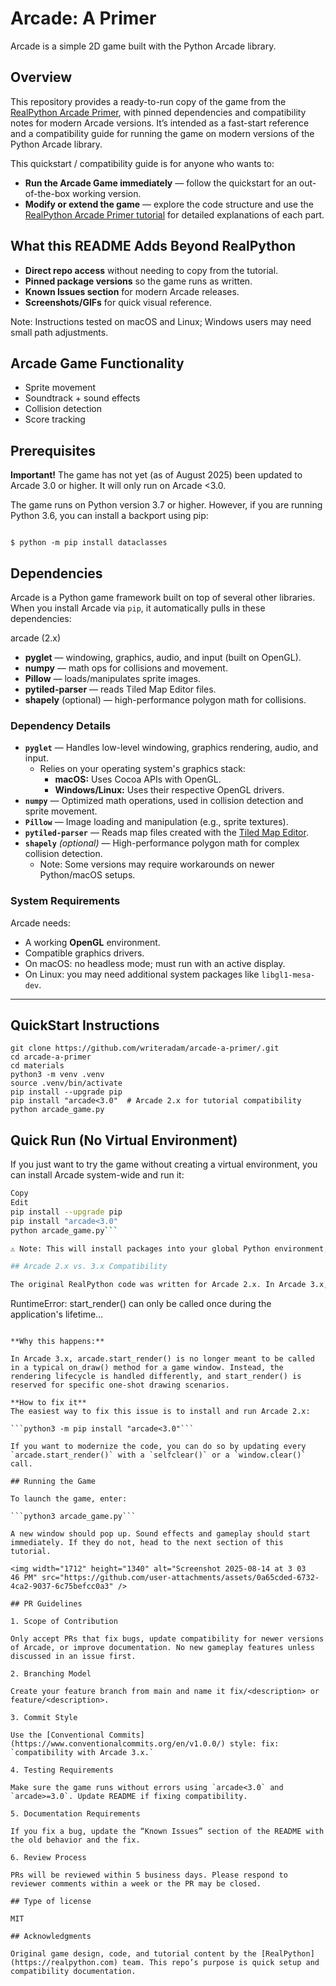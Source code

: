 # Arcade: A Primer 
Arcade is a simple 2D game built with the Python Arcade library.

## Overview

This repository provides a ready-to-run copy of the game from the [RealPython Arcade Primer](https://realpython.com/arcade-python-game-framework/), with pinned dependencies and compatibility notes for modern Arcade versions. It’s intended as a fast-start reference and a compatibility guide for running the game on modern versions of the Python Arcade library.

This quickstart / compatibility guide is for anyone who wants to:
- **Run the Arcade Game immediately** — follow the quickstart for an out-of-the-box working version.
- **Modify or extend the game** — explore the code structure and use the [RealPython Arcade Primer tutorial](https://realpython.com/arcade-python-game-framework/) for detailed explanations of each part. 

## What this README Adds Beyond RealPython

- **Direct repo access** without needing to copy from the tutorial.
- **Pinned package versions** so the game runs as written.
- **Known Issues section** for modern Arcade releases.
- **Screenshots/GIFs** for quick visual reference.

Note: Instructions tested on macOS and Linux; Windows users may need small path adjustments. 

## Arcade Game Functionality 

- Sprite movement
- Soundtrack + sound effects
- Collision detection
- Score tracking 

## Prerequisites

**Important!** The game has not yet (as of August 2025) been updated to Arcade 3.0 or higher. It will only run on Arcade <3.0.

The game runs on Python version 3.7 or higher. However, if you are running Python 3.6, you can install a backport using pip:

```

$ python -m pip install dataclasses

```

## Dependencies

Arcade is a Python game framework built on top of several other libraries.  
When you install Arcade via `pip`, it automatically pulls in these dependencies:

arcade (2.x)
- **pyglet** — windowing, graphics, audio, and input (built on OpenGL).  
- **numpy** — math ops for collisions and movement.  
- **Pillow** — loads/manipulates sprite images.  
- **pytiled-parser** — reads Tiled Map Editor files.  
- **shapely** (optional) — high-performance polygon math for collisions.  

### Dependency Details

- **`pyglet`** — Handles low-level windowing, graphics rendering, audio, and input.  
  - Relies on your operating system's graphics stack:  
    - **macOS:** Uses Cocoa APIs with OpenGL.  
    - **Windows/Linux:** Uses their respective OpenGL drivers.
- **`numpy`** — Optimized math operations, used in collision detection and sprite movement.
- **`Pillow`** — Image loading and manipulation (e.g., sprite textures).
- **`pytiled-parser`** — Reads map files created with the [Tiled Map Editor](https://www.mapeditor.org/).
- **`shapely`** *(optional)* — High-performance polygon math for complex collision detection.  
  - Note: Some versions may require workarounds on newer Python/macOS setups.

### System Requirements

Arcade needs:
- A working **OpenGL** environment.
- Compatible graphics drivers.
- On macOS: no headless mode; must run with an active display.
- On Linux: you may need additional system packages like `libgl1-mesa-dev`.

---

## QuickStart Instructions


```
git clone https://github.com/writeradam/arcade-a-primer/.git
cd arcade-a-primer
cd materials
python3 -m venv .venv
source .venv/bin/activate
pip install --upgrade pip
pip install "arcade<3.0"  # Arcade 2.x for tutorial compatibility
python arcade_game.py
```

## Quick Run (No Virtual Environment)

If you just want to try the game without creating a virtual environment, you can install Arcade system-wide and run it:

```bash
Copy
Edit
pip install --upgrade pip
pip install "arcade<3.0"
python arcade_game.py```

⚠️ Note: This will install packages into your global Python environment, which may conflict with other projects. Use a virtual environment if you plan to keep developing or modifying the game.

## Arcade 2.x vs. 3.x Compatibility

The original RealPython code was written for Arcade 2.x. In Arcade 3.x, calling arcade.start_render() in a windowed game throws a RuntimeError:

```
RuntimeError: start_render() can only be called once during the application's lifetime...
```

**Why this happens:**

In Arcade 3.x, arcade.start_render() is no longer meant to be called in a typical on_draw() method for a game window. Instead, the rendering lifecycle is handled differently, and start_render() is reserved for specific one-shot drawing scenarios.

**How to fix it**
The easiest way to fix this issue is to install and run Arcade 2.x:

```python3 -m pip install "arcade<3.0"```

If you want to modernize the code, you can do so by updating every `arcade.start_render()` with a `selfclear()` or a `window.clear()` call.

## Running the Game

To launch the game, enter:

```python3 arcade_game.py```

A new window should pop up. Sound effects and gameplay should start immediately. If they do not, head to the next section of this tutorial.

<img width="1712" height="1340" alt="Screenshot 2025-08-14 at 3 03 46 PM" src="https://github.com/user-attachments/assets/0a65cded-6732-4ca2-9037-6c75befcc0a3" />

## PR Guidelines

1. Scope of Contribution

Only accept PRs that fix bugs, update compatibility for newer versions of Arcade, or improve documentation. No new gameplay features unless discussed in an issue first.

2. Branching Model

Create your feature branch from main and name it fix/<description> or feature/<description>. 

3. Commit Style

Use the [Conventional Commits](https://www.conventionalcommits.org/en/v1.0.0/) style: fix: `compatibility with Arcade 3.x.`

4. Testing Requirements

Make sure the game runs without errors using `arcade<3.0` and `arcade>=3.0`. Update README if fixing compatibility.

5. Documentation Requirements

If you fix a bug, update the “Known Issues” section of the README with the old behavior and the fix.

6. Review Process

PRs will be reviewed within 5 business days. Please respond to reviewer comments within a week or the PR may be closed.

## Type of license 

MIT

## Acknowledgments

Original game design, code, and tutorial content by the [RealPython](https://realpython.com) team. This repo’s purpose is quick setup and compatibility documentation.
